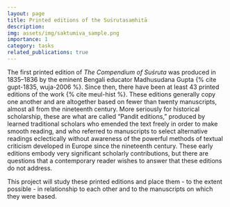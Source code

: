 ```yaml
---
layout: page
title: Printed editions of the Suśrutasaṃhitā
description:
img: assets/img/saktumiva_sample.png
importance: 1
category: tasks
related_publications: true
---
```


The first printed edition of *The Compendium of Suśruta* was produced in 1835–1836 by the eminent Bengali educator Madhusudana Gupta {% cite gupt-1835, wuja-2006 %}. Since then, there have been at least 43 printed editions of the work {% cite meul-hist %}. These editions generally copy one another and are altogether based on fewer than twenty manuscripts, almost all from the nineteenth century. More seriously for historical scholarship, these are what are called “Pandit editions,” produced by learned traditional scholars who emended the text freely in order to make smooth reading, and who referred to manuscripts to select alternative readings eclectically without awareness of the powerful methods of textual criticism developed in Europe since the nineteenth century.  These early editions embody very significant scholarly contributions, but there are questions that a contemporary reader wishes to answer that these editions do not address.

This project will study these printed editions and place them - to the extent possible - in relationship to each other and to the manuscripts on which they were based.

